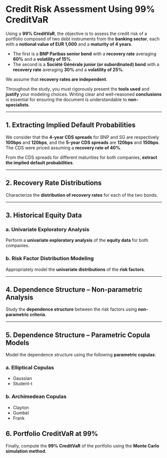 # Credit Risk Assessment Using 99% CreditVaR

Using a **99% CreditVaR**, the objective is to assess the credit risk of a portfolio composed of two debt instruments from the **banking sector**, each with a **notional value of EUR 1,000** and a **maturity of 4 years**.

- The first is a **BNP Paribas senior bond** with a **recovery rate** averaging **60%** and a **volatility of 15%**.
- The second is a **Société Générale junior (or subordinated) bond** with a **recovery rate** averaging **30%** and a **volatility of 25%**.

We assume that **recovery rates are independent**.

Throughout the study, you must rigorously present the **tools used** and **justify** your modeling choices. Writing clear and well-reasoned **conclusions** is essential for ensuring the document is understandable to **non-specialists**.

---

## 1. Extracting Implied Default Probabilities

We consider that the **4-year CDS spreads** for BNP and SG are respectively **100bps** and **120bps**, and the **5-year CDS spreads** are **120bps** and **150bps**.  
The CDS were priced assuming a **recovery rate of 40%**.

From the CDS spreads for different maturities for both companies, **extract the implied default probabilities**.

---

## 2. Recovery Rate Distributions

Characterize the **distribution of recovery rates** for each of the two bonds.

---

## 3. Historical Equity Data

### a. Univariate Exploratory Analysis

Perform a **univariate exploratory analysis** of the **equity data** for both companies.

### b. Risk Factor Distribution Modeling

Appropriately model the **univariate distributions** of the **risk factors**.

---

## 4. Dependence Structure – Non-parametric Analysis

Study the **dependence structure** between the risk factors using **non-parametric criteria**.

---

## 5. Dependence Structure – Parametric Copula Models

Model the dependence structure using the following **parametric copulas**:

### a. Elliptical Copulas

- Gaussian  
- Student-t

### b. Archimedean Copulas

- Clayton  
- Gumbel  
- Frank

## 6. Portfolio CreditVaR at 99%

Finally, compute the **99% CreditVaR** of the portfolio using the **Monte Carlo simulation method**.
